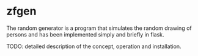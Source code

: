 # zfgen

The random generator is a program that simulates the random drawing of persons
and has been implemented simply and briefly in flask.

TODO: detailed description of the concept, operation and installation.
